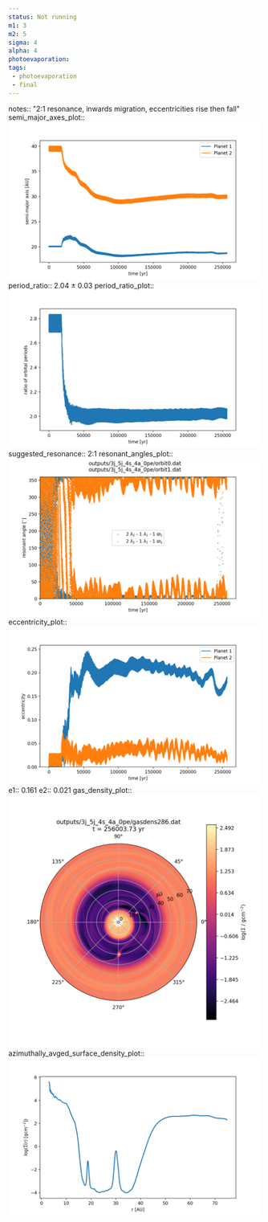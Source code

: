```yaml
---
status: Not running
m1: 3
m2: 5
sigma: 4
alpha: 4
photoevaporation: 
tags:
 - photoevaporation
 - final
---
```


notes:: "2:1 resonance, inwards migration, eccentricities rise then fall"
semi_major_axes_plot:: ![semi_major_axes_3j_5j_4s_4a_0pe.png](plots/semi_major_axes/semi_major_axes_3j_5j_4s_4a_0pe.png)
period_ratio:: 2.04 ± 0.03
period_ratio_plot:: ![period_ratio_3j_5j_4s_4a_0pe.png](plots/period_ratio/period_ratio_3j_5j_4s_4a_0pe.png)
suggested_resonance:: 2:1
resonant_angles_plot:: ![resonant_angles_3j_5j_4s_4a_0pe.png](plots/resonant_angles/resonant_angles_3j_5j_4s_4a_0pe.png)
eccentricity_plot:: ![eccentricity_3j_5j_4s_4a_0pe.png](plots/eccentricity/eccentricity_3j_5j_4s_4a_0pe.png)
e1:: 0.161
e2:: 0.021
gas_density_plot:: ![gas_density_3j_5j_4s_4a_0pe.png](plots/gas_density/gas_density_3j_5j_4s_4a_0pe.png)
azimuthally_avged_surface_density_plot:: ![azimuthally_avged_surface_density_3j_5j_4s_4a_0pe.png](plots/azimuthally_avged_surface_density/azimuthally_avged_surface_density_3j_5j_4s_4a_0pe.png)
